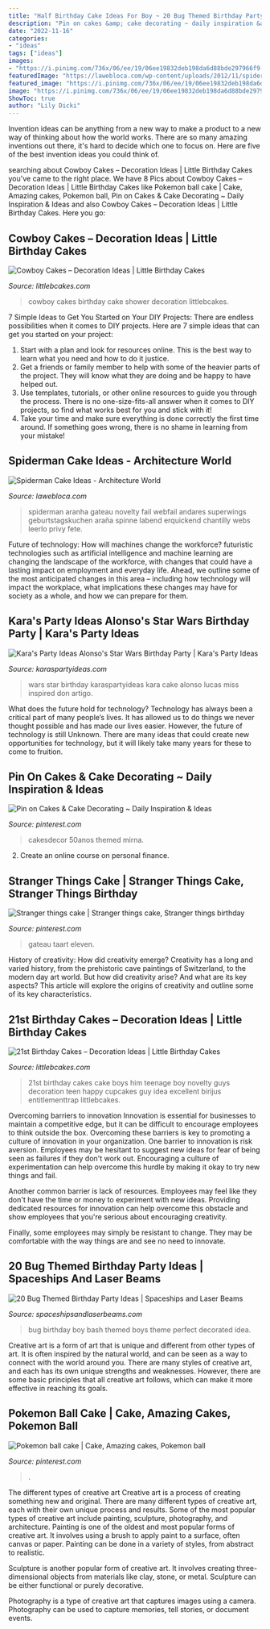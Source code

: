 ```yaml
---
title: "Half Birthday Cake Ideas For Boy ~ 20 Bug Themed Birthday Party Ideas"
description: "Pin on cakes &amp; cake decorating ~ daily inspiration &amp; ideas"
date: "2022-11-16"
categories:
- "ideas"
tags: ["ideas"]
images:
- "https://i.pinimg.com/736x/06/ee/19/06ee19832deb198da6d88bde297966f9--pokemon-amazing-cakes.jpg"
featuredImage: "https://lawebloca.com/wp-content/uploads/2012/11/spiderman-diy-cake.jpg"
featured_image: "https://i.pinimg.com/736x/06/ee/19/06ee19832deb198da6d88bde297966f9--pokemon-amazing-cakes.jpg"
image: "https://i.pinimg.com/736x/06/ee/19/06ee19832deb198da6d88bde297966f9--pokemon-amazing-cakes.jpg"
ShowToc: true
author: "Lily Dicki"
---
```



Invention ideas can be anything from a new way to make a product to a new way of thinking about how the world works. There are so many amazing inventions out there, it's hard to decide which one to focus on. Here are five of the best invention ideas you could think of.

	

		
searching about Cowboy Cakes – Decoration Ideas | Little Birthday Cakes you've came to the right place. We have 8 Pics about Cowboy Cakes – Decoration Ideas | Little Birthday Cakes like Pokemon ball cake | Cake, Amazing cakes, Pokemon ball, Pin on Cakes &amp; Cake Decorating ~ Daily Inspiration &amp; Ideas and also Cowboy Cakes – Decoration Ideas | Little Birthday Cakes. Here you go:
		
    
## Cowboy Cakes – Decoration Ideas | Little Birthday Cakes

<img loading=lazy src="http://www.littlebcakes.com/wp-content/uploads/2014/02/Cowboy-Birthday-Cakes.jpg" onerror="this.onerror=null;this.src='https://tse2.mm.bing.net/th?id=OIP.ySWsZUgN9ctnqLfRWKQOJgHaFj&amp;pid=15.1';" alt="Cowboy Cakes – Decoration Ideas | Little Birthday Cakes">

_Source: littlebcakes.com_

>cowboy cakes birthday cake shower decoration littlebcakes. 

	

7 Simple Ideas to Get You Started on Your DIY Projects:
There are endless possibilities when it comes to DIY projects. Here are 7 simple ideas that can get you started on your project:
1. Start with a plan and look for resources online. This is the best way to learn what you need and how to do it justice.
2. Get a friends or family member to help with some of the heavier parts of the project. They will know what they are doing and be happy to have helped out.
3. Use templates, tutorials, or other online resources to guide you through the process. There is no one-size-fits-all answer when it comes to DIY projects, so find what works best for you and stick with it!
4. Take your time and make sure everything is done correctly the first time around. If something goes wrong, there is no shame in learning from your mistake!

    
## Spiderman Cake Ideas - Architecture World

<img loading=lazy src="https://lawebloca.com/wp-content/uploads/2012/11/spiderman-diy-cake.jpg" onerror="this.onerror=null;this.src='https://tse4.mm.bing.net/th?id=OIP.Ealpo9CvKDaMfhFMSFKG_gHaJ4&amp;pid=15.1';" alt="Spiderman Cake Ideas - Architecture World">

_Source: lawebloca.com_

>spiderman aranha gateau novelty fail webfail andares superwings geburtstagskuchen araña spinne labend erquickend chantilly webs leerlo privy fete. 

	

Future of technology: How will machines change the workforce?
futuristic technologies such as artificial intelligence and machine learning are changing the landscape of the workforce, with changes that could have a lasting impact on employment and everyday life. Ahead, we outline some of the most anticipated changes in this area – including how technology will impact the workplace, what implications these changes may have for society as a whole, and how we can prepare for them.

    
## Kara&#039;s Party Ideas Alonso&#039;s Star Wars Birthday Party | Kara&#039;s Party Ideas

<img loading=lazy src="https://karaspartyideas.com/wp-content/uploads/2016/11/Star-Wars-Birthday-Party-via-Karas-Party-Ideas-KarasPartyIdeas.com2_.jpg" onerror="this.onerror=null;this.src='https://tse3.mm.bing.net/th?id=OIP.5Fv3g0rfXMu0NTHKi1vDTQHaLH&amp;pid=15.1';" alt="Kara&#039;s Party Ideas Alonso&#039;s Star Wars Birthday Party | Kara&#039;s Party Ideas">

_Source: karaspartyideas.com_

>wars star birthday karaspartyideas kara cake alonso lucas miss inspired don artigo. 

	

What does the future hold for technology?
Technology has always been a critical part of many people’s lives. It has allowed us to do things we never thought possible and has made our lives easier. However, the future of technology is still Unknown. There are many ideas that could create new opportunities for technology, but it will likely take many years for these to come to fruition.

    
## Pin On Cakes &amp; Cake Decorating ~ Daily Inspiration &amp; Ideas

<img loading=lazy src="https://i.pinimg.com/736x/1b/fa/48/1bfa4878a90d58a8dc7f67b07a645f4f.jpg" onerror="this.onerror=null;this.src='https://tse1.mm.bing.net/th?id=OIP.m28O6hJstOtjW23-xXR4CwHaJ3&amp;pid=15.1';" alt="Pin on Cakes &amp; Cake Decorating ~ Daily Inspiration &amp; Ideas">

_Source: pinterest.com_

>cakesdecor 50anos themed mirna. 

	

2. Create an online course on personal finance.

    
## Stranger Things Cake | Stranger Things Cake, Stranger Things Birthday

<img loading=lazy src="https://i.pinimg.com/736x/0e/73/c6/0e73c6014683351f8d787dad64e38446.jpg" onerror="this.onerror=null;this.src='https://tse3.mm.bing.net/th?id=OIP.1z4-ajA9IS8aqEUr8AGBEwHaJ3&amp;pid=15.1';" alt="Stranger things cake | Stranger things cake, Stranger things birthday">

_Source: pinterest.com_

>gateau taart eleven. 

	

History of creativity: How did creativity emerge?
Creativity has a long and varied history, from the prehistoric cave paintings of Switzerland, to the modern day art world. But how did creativity arise? And what are its key aspects? This article will explore the origins of creativity and outline some of its key characteristics.

    
## 21st Birthday Cakes – Decoration Ideas | Little Birthday Cakes

<img loading=lazy src="http://www.littlebcakes.com/wp-content/uploads/2014/02/21st-Birthday-Cake-768x1024.jpg" onerror="this.onerror=null;this.src='https://tse4.mm.bing.net/th?id=OIP.dDSNhLNVPcQaiIWfbp_0LwHaJ4&amp;pid=15.1';" alt="21st Birthday Cakes – Decoration Ideas | Little Birthday Cakes">

_Source: littlebcakes.com_

>21st birthday cakes cake boys him teenage boy novelty guys decoration teen happy cupcakes guy idea excellent birijus entitlementtrap littlebcakes. 

	

Overcoming barriers to innovation
Innovation is essential for businesses to maintain a competitive edge, but it can be difficult to encourage employees to think outside the box. Overcoming these barriers is key to promoting a culture of innovation in your organization.
One barrier to innovation is risk aversion. Employees may be hesitant to suggest new ideas for fear of being seen as failures if they don't work out. Encouraging a culture of experimentation can help overcome this hurdle by making it okay to try new things and fail.

Another common barrier is lack of resources. Employees may feel like they don't have the time or money to experiment with new ideas. Providing dedicated resources for innovation can help overcome this obstacle and show employees that you're serious about encouraging creativity.

Finally, some employees may simply be resistant to change. They may be comfortable with the way things are and see no need to innovate.

    
## 20 Bug Themed Birthday Party Ideas | Spaceships And Laser Beams

<img loading=lazy src="http://spaceshipsandlaserbeams.com/wp-content/uploads/2014/05/Boys-Bug-Bash-Birthday-Party-Decoration-Ideas.jpg" onerror="this.onerror=null;this.src='https://tse1.mm.bing.net/th?id=OIP.1M_pn3jjrbnnw4XbK7djEwHaLG&amp;pid=15.1';" alt="20 Bug Themed Birthday Party Ideas | Spaceships and Laser Beams">

_Source: spaceshipsandlaserbeams.com_

>bug birthday boy bash themed boys theme perfect decorated idea. 

	

Creative art is a form of art that is unique and different from other types of art. It is often inspired by the natural world, and can be seen as a way to connect with the world around you. There are many styles of creative art, and each has its own unique strengths and weaknesses. However, there are some basic principles that all creative art follows, which can make it more effective in reaching its goals.

    
## Pokemon Ball Cake | Cake, Amazing Cakes, Pokemon Ball

<img loading=lazy src="https://i.pinimg.com/736x/06/ee/19/06ee19832deb198da6d88bde297966f9--pokemon-amazing-cakes.jpg" onerror="this.onerror=null;this.src='https://tse4.mm.bing.net/th?id=OIP.1gLkJ9SfrjNz4d9XTp0trADNEw&amp;pid=15.1';" alt="Pokemon ball cake | Cake, Amazing cakes, Pokemon ball">

_Source: pinterest.com_

>. 

	

The different types of creative art
Creative art is a process of creating something new and original. There are many different types of creative art, each with their own unique process and results. Some of the most popular types of creative art include painting, sculpture, photography, and architecture.
Painting is one of the oldest and most popular forms of creative art. It involves using a brush to apply paint to a surface, often canvas or paper. Painting can be done in a variety of styles, from abstract to realistic.

Sculpture is another popular form of creative art. It involves creating three-dimensional objects from materials like clay, stone, or metal. Sculpture can be either functional or purely decorative.

Photography is a type of creative art that captures images using a camera. Photography can be used to capture memories, tell stories, or document events.

